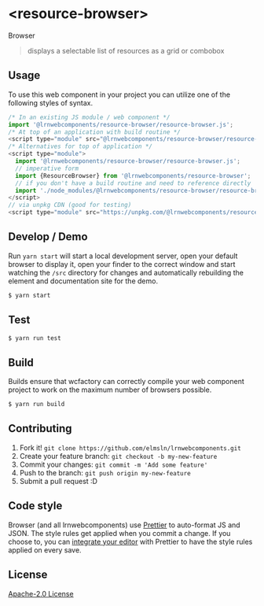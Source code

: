 # &lt;resource-browser&gt;

Browser
> displays a selectable list of resources as a grid or combobox

## Usage
To use this web component in your project you can utilize one of the following styles of syntax.

```js
/* In an existing JS module / web component */
import '@lrnwebcomponents/resource-browser/resource-browser.js';
/* At top of an application with build routine */
<script type="module" src="@lrnwebcomponents/resource-browser/resource-browser.js"></script>
/* Alternatives for top of application */
<script type="module">
  import '@lrnwebcomponents/resource-browser/resource-browser.js';
  // imperative form
  import {ResourceBrowser} from '@lrnwebcomponents/resource-browser';
  // if you don't have a build routine and need to reference directly
  import './node_modules/@lrnwebcomponents/resource-browser/resource-browser.js';
</script>
// via unpkg CDN (good for testing)
<script type="module" src="https://unpkg.com/@lrnwebcomponents/resource-browser/resource-browser.js"></script>
```

## Develop / Demo
Run `yarn start` will start a local development server, open your default browser to display it, open your finder to the correct window and start watching the `/src` directory for changes and automatically rebuilding the element and documentation site for the demo.
```bash
$ yarn start
```

## Test

```bash
$ yarn run test
```

## Build
Builds ensure that wcfactory can correctly compile your web component project to
work on the maximum number of browsers possible.
```bash
$ yarn run build
```

## Contributing

1. Fork it! `git clone https://github.com/elmsln/lrnwebcomponents.git`
2. Create your feature branch: `git checkout -b my-new-feature`
3. Commit your changes: `git commit -m 'Add some feature'`
4. Push to the branch: `git push origin my-new-feature`
5. Submit a pull request :D

## Code style

Browser (and all lrnwebcomponents) use [Prettier][prettier] to auto-format JS and JSON.  The style rules get applied when you commit a change.  If you choose to, you can [integrate your editor][prettier-ed] with Prettier to have the style rules applied on every save.

[prettier]: https://github.com/prettier/prettier/
[prettier-ed]: https://github.com/prettier/prettier/#editor-integration
[polyserve]: https://github.com/Polymer/polyserve
[web-component-tester]: https://github.com/Polymer/web-component-tester

## License
[Apache-2.0 License](http://opensource.org/licenses/Apache-2.0)